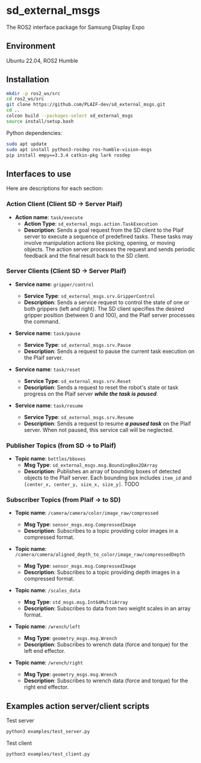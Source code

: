 # sd_external_msgs

The ROS2 interface package for Samsung Display Expo

## Environment

Ubuntu 22.04, ROS2 Humble

## Installation

```bash
mkdir -p ros2_ws/src
cd ros2_ws/src
git clone https://github.com/PLAIF-dev/sd_external_msgs.git
cd ..
colcon build --packages-select sd_external_msgs
source install/setup.bash
```

Python dependencies:

```bash
sudo apt update
sudo apt install python3-rosdep ros-humble-vision-msgs
pip install empy==3.3.4 catkin-pkg lark rosdep
```

## Interfaces to use

Here are descriptions for each section:

### Action Client (Client SD -> Server Plaif)

- **Action name**: `task/execute`
  - **Action Type**: `sd_external_msgs.action.TaskExecution`
  - **Description**: Sends a goal request from the SD client to the Plaif server to execute a sequence of predefined tasks. These tasks may involve manipulation actions like picking, opening, or moving objects. The action server processes the request and sends periodic feedback and the final result back to the SD client.

### Server Clients (Client SD -> Server Plaif)

- **Service name**: `gripper/control`
  - **Service Type**: `sd_external_msgs.srv.GripperControl`
  - **Description**: Sends a service request to control the state of one or both grippers (left and right). The SD client specifies the desired gripper position (between 0 and 100), and the Plaif server processes the command.

- **Service name**: `task/pause`
  - **Service Type**: `sd_external_msgs.srv.Pause`
  - **Description**: Sends a request to pause the current task execution on the Plaif server.

- **Service name**: `task/reset`
  - **Service Type**: `sd_external_msgs.srv.Reset`
  - **Description**: Sends a request to reset the robot's state or task progress on the Plaif server ***while the task is paused***.

- **Service name**: `task/resume`
  - **Service Type**: `sd_external_msgs.srv.Resume`
  - **Description**: Sends a request to resume ***a paused task*** on the Plaif server. When not paused, this service call will be neglected.

### Publisher Topics (from SD -> to Plaif)

- **Topic name**: `bottles/bboxes`
  - **Msg Type**: `sd_external_msgs.msg.BoundingBox2DArray`
  - **Description**: Publishes an array of bounding boxes of detected objects to the Plaif server. Each bounding box includes `item_id` and `[center_x, center_y, size_x, size_y]`. TODO

### Subscriber Topics (from Plaif -> to SD)

- **Topic name**: `/camera/camera/color/image_raw/compressed`
  - **Msg Type**: `sensor_msgs.msg.CompressedImage`
  - **Description**: Subscribes to a topic providing color images in a compressed format.

- **Topic name**: `/camera/camera/aligned_depth_to_color/image_raw/compressedDepth`
  - **Msg Type**: `sensor_msgs.msg.CompressedImage`
  - **Description**: Subscribes to a topic providing depth images in a compressed format.

- **Topic name**: `/scales_data`
  - **Msg Type**: `std_msgs.msg.Int64MultiArray`
  - **Description**: Subscribes to data from two weight scales in an array format.

- **Topic name**: `/wrench/left`
  - **Msg Type**: `geometry_msgs.msg.Wrench`
  - **Description**: Subscribes to wrench data (force and torque) for the left end effector.

- **Topic name**: `/wrench/right`
  - **Msg Type**: `geometry_msgs.msg.Wrench`
  - **Description**: Subscribes to wrench data (force and torque) for the right end effector.

## Examples action server/client scripts

Test server

```bash
python3 examples/test_server.py
```

Test client

```bash
python3 examples/test_client.py
```

